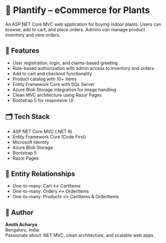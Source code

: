 # 🌿 Plantify – eCommerce for Plants

An ASP.NET Core MVC web application for buying indoor plants. Users can browse, add to cart, and place orders. Admins can manage product inventory and view orders.

## 🔧 Features

- User registration, login, and claims-based greeting
- Role-based authorization with admin access to inventory and orders
- Add to cart and checkout functionality
- Product catalog with 10+ items
- Entity Framework Core with SQL Server
- Azure Blob Storage integration for image handling
- Clean MVC architecture using Razor Pages
- Bootstrap 5 for responsive UI

## 🗂 Tech Stack

- ASP.NET Core MVC (.NET 8)
- Entity Framework Core (Code First)
- Microsoft Identity
- Azure Blob Storage
- Bootstrap 5
- Razor Pages

## 🧠 Entity Relationships

- One-to-many: Cart ↔ CartItems
- One-to-many: Orders ↔ OrderItems
- One-to-many: Products ↔ CartItems & OrderItems

## 👤 Author

**Amith Acharya**  
Bengaluru, India  
Passionate about .NET MVC, clean architecture, and scalable web apps.
